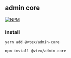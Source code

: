 ## admin core

[![NPM](https://img.shields.io/npm/v/@vtex/admin-core.svg)](https://www.npmjs.com/package/@vtex/admin-core)

### Install

```sh
yarn add @vtex/admin-core
```

```sh
npm install @vtex/admin-core
```
